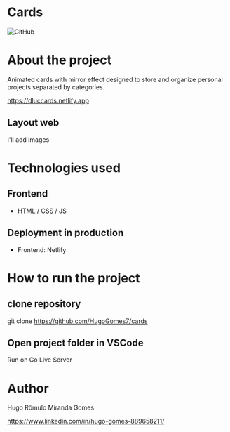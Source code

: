 # Cards
![GitHub](https://img.shields.io/github/license/hugogomes7/cards)

# About the project

Animated cards with mirror effect designed to store and organize personal projects separated by categories.


https://dluccards.netlify.app



## Layout web 
I'll add images

# Technologies used
## Frontend
- HTML / CSS / JS

## Deployment in production
- Frontend: Netlify

# How to run the project
## clone repository
git clone https://github.com/HugoGomes7/cards

## Open project folder in VSCode
Run on Go Live Server 

# Author
Hugo Rômulo Miranda Gomes

https://www.linkedin.com/in/hugo-gomes-889658211/
